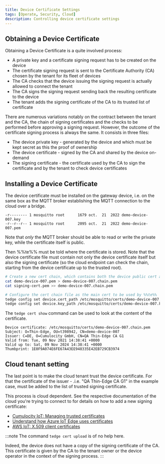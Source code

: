 ```yaml
---
title: Device Certificate Settings
tags: [Operate, Security, Cloud]
description: Controlling device certificate settings
---
```


## Obtaining a Device Certificate

Obtaining a Device Certificate is a quite involved process:
- A private key and a certificate signing request has to be created on the device
- The certificate signing request is sent to the Certificate Authority (CA) chosen by the tenant for its fleet of devices
- The CA checks that the device issuing the signing request is actually allowed to connect the tenant
- The CA signs the signing request sending back the resulting certificate to the device
- The tenant adds the signing certificate of the CA to its trusted list of certificate

There are numerous variations notably on the contract between the tenant and the CA,
the chain of signing certificates and the checks to be performed before approving a signing request.
However, the outcome of the certificate signing process is always the same.
It consists in three files:
- The device private key - generated by the device and which must be kept secret as this the proof of ownership
- The device certificate - signed by the CA and shared by the device on-demand
- The signing certificate - the certificate used by the CA to sign the certificate and by the tenant to check device certificates

## Installing a Device Certificate

The device certificate must be installed on the gateway device,
i.e. on the same box as the MQTT broker establishing the MQTT connection to the cloud over a bridge.

```text title="ls -lh /etc/mosquitto/certs"
-r-------- 1 mosquitto root      1679 oct.  21  2022 demo-device-007.key
-r--r--r-- 1 mosquitto root      2095 oct.  21  2022 demo-device-007.pem
```

Note that *only* the MQTT broker should be able to read or write the private key, while the certificate itself is public.

Then %%te%% must be told where the certificate is stored.
Note that the device certificate file must contain not only the device certificate itself
but also the signing certificate
(so the cloud endpoint can check the chain, starting from the device certificate up to the trusted root).

```sh
# Create a new cert chain, which contains both the device public cert and the signing (in that order)
cat demo-device-007.pem > demo-device-007.chain.pem
cat signing-cert.pem >> demo-device-007.chain.pem

# Configure the cert chain file as the main cert to be used by %%te%%
tedge config set device.cert_path /etc/mosquitto/certs/demo-device-007.chain.pem
tedge config set device.key_path /etc/mosquitto/certs/demo-device-007.key
```

The `tedge cert show` command can be used to look at the content of the certificate.

```text title="tedge cert show""                                 
Device certificate: /etc/mosquitto/certs/demo-device-007.chain.pem
Subject: O=Thin-Edge, OU=t398942, CN=demo-device-007
Issuer: C=DE, O=Cumulocity GmbH, CN=QA Thin-Edge CA G1
Valid from: Tue, 09 Nov 2021 14:38:41 +0000
Valid up to: Sat, 09 Nov 2024 14:38:41 +0000
Thumbprint: 1E0F9A074E6FE67A43EE948335E42EB729CB3974
```

## Cloud tenant setting

The last point is to make the cloud tenant trust the device certificate.
For that the certificate of the issuer - .i.e. "QA Thin-Edge CA G1" in the example case,
must be added to the list of trusted signing certificate.

This process is cloud dependent.
See the respective documentation of the cloud you're trying to connect to for details on how to add a new signing certificate:
- [Cumulocity IoT: Managing trusted certificates](https://cumulocity.com/guides/users-guide/device-management/#managing-trusted-certificates)
- [Understand how Azure IoT Edge uses certificates](https://learn.microsoft.com/en-us/azure/iot-edge/iot-edge-certs)
- [AWS IoT: X.509 client certificates](https://docs.aws.amazon.com/iot/latest/developerguide/x509-client-certs.html)

:::note
The command `tedge cert upload` is of no help here.

Indeed, the device does not have a copy of the signing certificate of the CA.
This certificate is given by the CA to the tenant owner or the device operator
in the context of the signing process.
:::
